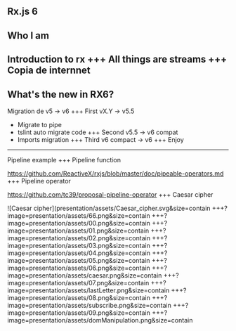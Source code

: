 Rx.js 6
--- 
Who I am
---
Introduction to rx
+++
All things are streams
+++
Copia de internnet
---
What's the new in RX6?
---
Migration de v5 -> v6
+++
First vX.Y -> v5.5
- Migrate to pipe
- tslint auto migrate code
+++
Second v5.5 -> v6 compat
- Imports migration
+++
Third v6 compact -> v6
+++
Enjoy
---
Pipeline example
+++
Pipeline function

  https://github.com/ReactiveX/rxjs/blob/master/doc/pipeable-operators.md
+++
Pipeline operator

  https://github.com/tc39/proposal-pipeline-operator
+++
Caesar cipher

![Caesar cipher](presentation/assets/Caesar_cipher.svg&size=contain
+++?image=presentation/assets/66.png&size=contain
+++?image=presentation/assets/00.png&size=contain
+++?image=presentation/assets/01.png&size=contain
+++?image=presentation/assets/02.png&size=contain
+++?image=presentation/assets/03.png&size=contain
+++?image=presentation/assets/04.png&size=contain
+++?image=presentation/assets/05.png&size=contain
+++?image=presentation/assets/06.png&size=contain
+++?image=presentation/assets/caesar.png&size=contain
+++?image=presentation/assets/07.png&size=contain
+++?image=presentation/assets/lastLetter.png&size=contain
+++?image=presentation/assets/08.png&size=contain
+++?image=presentation/assets/subscribe.png&size=contain
+++?image=presentation/assets/09.png&size=contain
+++?image=presentation/assets/domManipulation.png&size=contain
